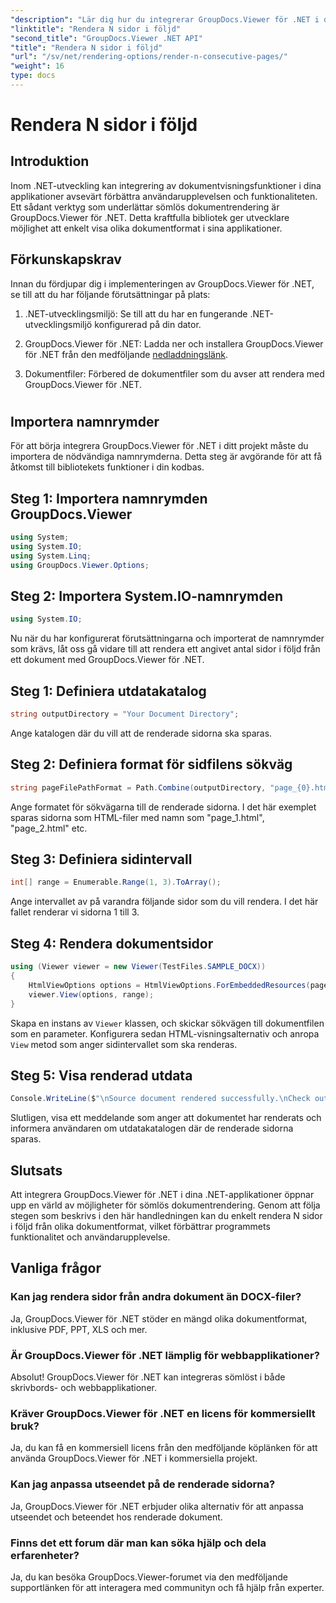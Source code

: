 ```yaml
---
"description": "Lär dig hur du integrerar GroupDocs.Viewer för .NET i dina applikationer för att enkelt rendera dokument med N sidor i följd."
"linktitle": "Rendera N sidor i följd"
"second_title": "GroupDocs.Viewer .NET API"
"title": "Rendera N sidor i följd"
"url": "/sv/net/rendering-options/render-n-consecutive-pages/"
"weight": 16
type: docs
---
```

# Rendera N sidor i följd

## Introduktion
Inom .NET-utveckling kan integrering av dokumentvisningsfunktioner i dina applikationer avsevärt förbättra användarupplevelsen och funktionaliteten. Ett sådant verktyg som underlättar sömlös dokumentrendering är GroupDocs.Viewer för .NET. Detta kraftfulla bibliotek ger utvecklare möjlighet att enkelt visa olika dokumentformat i sina applikationer.
## Förkunskapskrav
Innan du fördjupar dig i implementeringen av GroupDocs.Viewer för .NET, se till att du har följande förutsättningar på plats:
1. .NET-utvecklingsmiljö: Se till att du har en fungerande .NET-utvecklingsmiljö konfigurerad på din dator.
  
2. GroupDocs.Viewer för .NET: Ladda ner och installera GroupDocs.Viewer för .NET från den medföljande [nedladdningslänk](https://releases.groupdocs.com/viewer/net/).
3. Dokumentfiler: Förbered de dokumentfiler som du avser att rendera med GroupDocs.Viewer för .NET.
#
## Importera namnrymder
För att börja integrera GroupDocs.Viewer för .NET i ditt projekt måste du importera de nödvändiga namnrymderna. Detta steg är avgörande för att få åtkomst till bibliotekets funktioner i din kodbas.
## Steg 1: Importera namnrymden GroupDocs.Viewer
```csharp
using System;
using System.IO;
using System.Linq;
using GroupDocs.Viewer.Options;
```
## Steg 2: Importera System.IO-namnrymden
```csharp
using System.IO;
```

Nu när du har konfigurerat förutsättningarna och importerat de namnrymder som krävs, låt oss gå vidare till att rendera ett angivet antal sidor i följd från ett dokument med GroupDocs.Viewer för .NET.
## Steg 1: Definiera utdatakatalog
```csharp
string outputDirectory = "Your Document Directory";
```
Ange katalogen där du vill att de renderade sidorna ska sparas.
## Steg 2: Definiera format för sidfilens sökväg
```csharp
string pageFilePathFormat = Path.Combine(outputDirectory, "page_{0}.html");
```
Ange formatet för sökvägarna till de renderade sidorna. I det här exemplet sparas sidorna som HTML-filer med namn som "page_1.html", "page_2.html" etc.
## Steg 3: Definiera sidintervall
```csharp
int[] range = Enumerable.Range(1, 3).ToArray();
```
Ange intervallet av på varandra följande sidor som du vill rendera. I det här fallet renderar vi sidorna 1 till 3.
## Steg 4: Rendera dokumentsidor
```csharp
using (Viewer viewer = new Viewer(TestFiles.SAMPLE_DOCX))
{
    HtmlViewOptions options = HtmlViewOptions.ForEmbeddedResources(pageFilePathFormat);
    viewer.View(options, range);
}
```
Skapa en instans av `Viewer` klassen, och skickar sökvägen till dokumentfilen som en parameter. Konfigurera sedan HTML-visningsalternativ och anropa `View` metod som anger sidintervallet som ska renderas.
## Steg 5: Visa renderad utdata
```csharp
Console.WriteLine($"\nSource document rendered successfully.\nCheck output in {outputDirectory}.");
```
Slutligen, visa ett meddelande som anger att dokumentet har renderats och informera användaren om utdatakatalogen där de renderade sidorna sparas.

## Slutsats
Att integrera GroupDocs.Viewer för .NET i dina .NET-applikationer öppnar upp en värld av möjligheter för sömlös dokumentrendering. Genom att följa stegen som beskrivs i den här handledningen kan du enkelt rendera N sidor i följd från olika dokumentformat, vilket förbättrar programmets funktionalitet och användarupplevelse.
## Vanliga frågor
### Kan jag rendera sidor från andra dokument än DOCX-filer?
Ja, GroupDocs.Viewer för .NET stöder en mängd olika dokumentformat, inklusive PDF, PPT, XLS och mer.
### Är GroupDocs.Viewer för .NET lämplig för webbapplikationer?
Absolut! GroupDocs.Viewer för .NET kan integreras sömlöst i både skrivbords- och webbapplikationer.
### Kräver GroupDocs.Viewer för .NET en licens för kommersiellt bruk?
Ja, du kan få en kommersiell licens från den medföljande köplänken för att använda GroupDocs.Viewer för .NET i kommersiella projekt.
### Kan jag anpassa utseendet på de renderade sidorna?
Ja, GroupDocs.Viewer för .NET erbjuder olika alternativ för att anpassa utseendet och beteendet hos renderade dokument.
### Finns det ett forum där man kan söka hjälp och dela erfarenheter?
Ja, du kan besöka GroupDocs.Viewer-forumet via den medföljande supportlänken för att interagera med communityn och få hjälp från experter.